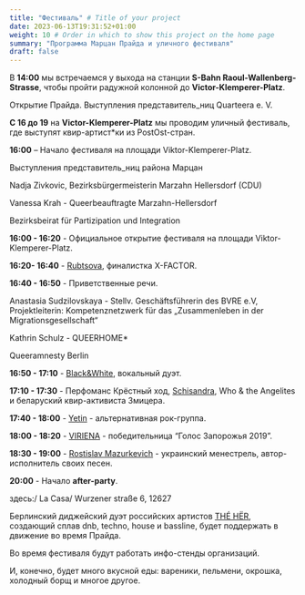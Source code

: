 ```yaml
---
title: "Фестиваль" # Title of your project
date: 2023-06-13T19:31:52+01:00
weight: 10 # Order in which to show this project on the home page
summary: "Программа Марцан Прайда и уличного фестиваля"
draft: false
---
```


В **14:00** мы встречаемся у выхода на станции **S-Bahn Raoul-Wallenberg-Strasse**, чтобы пройти радужной колонной до **Victor-Klemperer-Platz**.

Открытие Прайда. Выступления представитель_ниц Quarteera e. V.

**С 16 до 19** на **Victor-Klemperer-Platz** мы проводим уличный фестиваль, где выступят квир-артист\*ки из PostOst-стран. 

**16:00** – Начало фестиваля на  площади Viktor-Klemperer-Platz.

Выступления представитель_ниц района Марцан

Nadja Zivkovic, Bezirksbürgermeisterin Marzahn Hellersdorf (CDU)

Vanessa Krah - Queerbeauftragte Marzahn-Hellersdorf

Bezirksbeirat für Partizipation und Integration

**16:00 - 16:20** - Официальное открытие фестиваля на площади Viktor-Klemperer-Platz.

**16:20- 16:40**  - [Rubtsova](https://instagram.com/ooh.rubtsova), финалистка  X-FACTOR.

**16:40 - 16:50** - Приветственные речи.

Anastasia Sudzilovskaya - Stellv. Geschäftsführerin des BVRE e.V, Projektleiterin: Kompetenznetzwerk für das „Zusammenleben in der Migrationsgesellschaft“

Kathrin Schulz - QUEERHOME*

Queeramnesty Berlin

**16:50  - 17:10** - [Black&White]((https://instagram.com/music_band_blackandwhite)), вокальный дуэт.

**17:10 - 17:30** - Перфоманс Крёстный ход, [Schisandra](https://instagram.com/schisandra.who), Who & the Angelites и  беларуский квир-активиста Змицера.

**17:40 - 18:00** - [Yetin](https://instagram.com/yetinband) - альтернативная рок-группа.

**18:00 - 18:20**  - [VIRIENA](https://instagram.com/viriena) -  победительница “Голос Запорожья 2019”.

**18:30 - 19:00** - [Rostislav Mazurkevich](https://instagram.com/rostislav_mazurkevich) - украинский менестрель, автор-исполнитель своих песен.

**20:00** - Начало **after-party**.

здесь:/
La Casa/
Wurzener straße 6, 12627

Берлинский диджейский дуэт российских артистов [THÉ HËR](https://instagram.com/theherrave), создающий сплав dnb, techno, house и bassline, будет поддержать в движение во время Прайда.

Во время фестиваля будут работать инфо-стенды организаций.

И, конечно, будет много вкусной еды: вареники, пельмени, окрошка, холодный борщ и многое другое.
